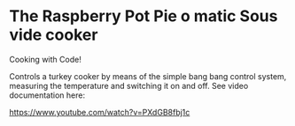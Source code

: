 # The Raspberry Pot Pie o matic Sous vide cooker

Cooking with Code!

Controls a turkey cooker by means of the simple bang bang control system, measuring the temperature and switching it on and off.
See video documentation here:

https://www.youtube.com/watch?v=PXdGB8fbj1c

